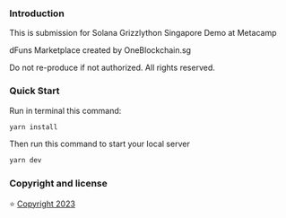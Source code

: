 ### Introduction

This is submission for Solana Grizzlython Singapore Demo at Metacamp

dFuns Marketplace created by OneBlockchain.sg 

Do not re-produce if not authorized. All rights reserved. 

### Quick Start

Run in terminal this command:

```bash
yarn install
```

Then run this command to start your local server

```bash
yarn dev
```

### Copyright and license

⭐️ [Copyright 2023 ](https://demo.oneblockchain.sg)

